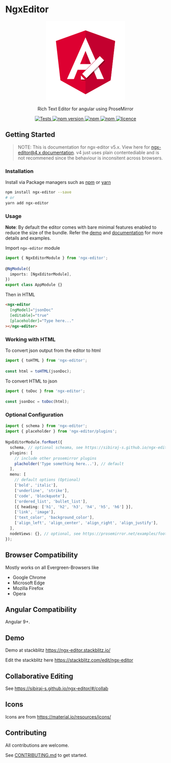 # NgxEditor

<p align="center">
  <a href="https://github.com/sibiraj-s/ngx-editor">
   <img src="./sketch/ngx-editor.png" alt="ngxEditor">
  </a>
</p>
<p align="center">Rich Text Editor for angular using ProseMirror</p>
<p align="center">
  <a href="https://travis-ci.org/sibiraj-s/ngx-editor">
    <img alt="Tests" src="https://github.com/sibiraj-s/ngx-editor/workflows/Tests/badge.svg">
  </a>
  <a href="https://www.npmjs.com/package/ngx-editor">
    <img alt="npm version" src="https://badgen.net/npm/v/ngx-editor">
  </a>
  <a href="https://www.npmjs.com/package/ngx-editor">
    <img alt="npm" src="https://badgen.net/npm/dm/ngx-editor">
  </a>
  <a href="https://www.npmjs.com/package/ngx-editor">
    <img alt="npm" src="https://badgen.net/npm/dt/ngx-editor">
  </a>
  <a href="https://github.com/sibiraj-s/ngx-editor/blob/master/LICENSE">
    <img alt="licence" src="https://badgen.net/npm/license/ngx-editor">
  </a>
</p>

## Getting Started

> NOTE: This is documentation for ngx-editor v5.x. View here for [ngx-editor@4.x documentation](https://github.com/sibiraj-s/ngx-editor/tree/v4.1.0).
> v4 just uses plain contentediable and is not recommened since the behaviour is inconsitent across browsers.

### Installation

Install via Package managers such as [npm][npm] or [yarn][yarn]

```bash
npm install ngx-editor --save
# or
yarn add ngx-editor
```

### Usage

**Note**: By default the editor comes with bare minimal features enabled to reduce the size of the bundle. Refer the [demo](#demo) and [documentation] for more details and examples.

Import `ngx-editor` module

```ts
import { NgxEditorModule } from 'ngx-editor';

@NgModule({
  imports: [NgxEditorModule],
})
export class AppModule {}
```

Then in HTML

```html
<ngx-editor
  [ngModel]="jsonDoc"
  [editable]="true"
  [placeholder]="Type here..."
></ngx-editor>
```

### Working with HTML

To convert json output from the editor to html

```ts
import { toHTML } from 'ngx-editor';

const html = toHTML(jsonDoc);
```

To convert HTML to json

```ts
import { toDoc } from 'ngx-editor';

const jsonDoc = toDoc(html);
```

### Optional Configuration

```ts
import { schema } from 'ngx-editor';
import { placeholder } from 'ngx-editor/plugins';

NgxEditorModule.forRoot({
  schema, // optional scheama, see https://sibiraj-s.github.io/ngx-editor/#/schema
  plugins: [
    // include other prosemirror plugins
    placholder('Type something here...'), // default
  ],
  menu: [
    // default options (Optional)
    ['bold', 'italic'],
    ['underline', 'strike'],
    ['code', 'blockquote'],
    ['ordered_list', 'bullet_list'],
    [{ heading: ['h1', 'h2', 'h3', 'h4', 'h5', 'h6'] }],
    ['link', 'image'],
    ['text_color', 'background_color'],
    ['align_left', 'align_center', 'align_right', 'align_justify'],
  ],
  nodeViews: {}, // optional, see https://prosemirror.net/examples/footnote/
});
```

## Browser Compatibility

Mostly works on all Evergreen-Browsers like

- Google Chrome
- Microsoft Edge
- Mozilla Firefox
- Opera

## Angular Compatibility

Angular 9+.

## Demo

Demo at stackblitz https://ngx-editor.stackblitz.io/

Edit the stackblitz here https://stackblitz.com/edit/ngx-editor

## Collaborative Editing

See https://sibiraj-s.github.io/ngx-editor/#/collab

## Icons

Icons are from https://material.io/resources/icons/

## Contributing

All contributions are welcome.

See [CONTRIBUTING.md](./.github/CONTRIBUTING.md) to get started.

[npm]: https://www.npmjs.com/
[yarn]: https://yarnpkg.com/lang/en/
[github]: https://sibiraj-s.github.io/
[documentation]: https://sibiraj-s.github.io/ngx-editor
[wiki]: https://github.com/sibiraj-s/ngx-editor/wiki/ngxEditor
